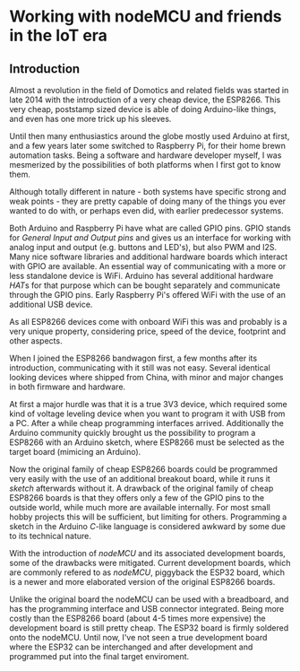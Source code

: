 # Working with nodeMCU and friends in the IoT era

## Introduction 
Almost a revolution in the field of Domotics and related fields was started in late 2014 with the introduction of a very cheap device, the ESP8266. This very cheap, poststamp sized device is able of doing Arduino-like things, and even has one more trick up his sleeves.

Until then many enthusiastics around the globe mostly used Arduino at first, and a few years later some switched to Raspberry Pi, for their home brewn automation tasks. Being a software and hardware developer myself, I was mesmerized by the possibilities of both platforms when I first got to know them. 

Although totally different in nature - both systems have specific strong and weak points - they are pretty capable of doing many of the things you ever wanted to do with, or perhaps even did, with earlier predecessor systems. 

Both Arduino and Raspberry Pi have what are called GPIO pins. GPIO stands for *General Input and Output pins* and gives us an interface for working with analog input and output (e.g. buttons and LED's), but also PWM and I2S. Many nice software libraries and additional hardware boards which interact with GPIO are available. An essential way of communicating with a more or less standalone device is WiFi. Arduino has several additional hardware *HAT*s for that purpose which can be bought separately and communicate through the GPIO pins. Early Raspberry Pi's offered WiFi with the use of an additional USB device. 

As all ESP8266 devices come with onboard WiFi this was and probably is a very unique property, considering price, speed of the device, footprint and other aspects.

When I joined the ESP8266 bandwagon first, a few months after its introduction, communicating with it still was not easy. Several identical looking devices where shipped from China, with minor and major changes in both firmware and hardware. 

At first a major hurdle was that it is a true 3V3 device, which required some kind of voltage leveling device when you want to program it with USB from a PC. After a while cheap programming interfaces arrived. Additionally the Arduino community quickly brought us the possibility to program a ESP8266 with an Arduino sketch, where ESP8266 must be selected as the target board (mimicing an Arduino). 

Now the original family of cheap ESP8266 boards could be programmed very easily with the use of an additional breakout board, while it runs it *sketch* afterwards without it. A drawback of the original family of cheap ESP8266 boards is that they offers only a few of the GPIO pins to the outside world, while much more are available internally. For most small hobby projects this will be sufficient, but limiting for others. Programming a sketch in the Arduino *C*-like language is considered awkward by some due to its technical nature. 

With the introduction of *nodeMCU* and its associated development boards, some of the drawbacks were mitigated. Current development boards, which are commonly refered to as *nodeMCU*, piggyback the ESP32 board, which is a newer and more elaborated version of the original ESP8266 boards.  

Unlike the original board the nodeMCU can be used with a breadboard, and has the programming interface and USB connector integrated. Being more costly than the ESP8266 board (about 4-5 times more expensive) the development board is still pretty cheap. The ESP32 board is firmly soldered onto the nodeMCU. Until now, I've not seen a true development board where the ESP32 can be interchanged and after development and programmed put into the final target enviroment. 












